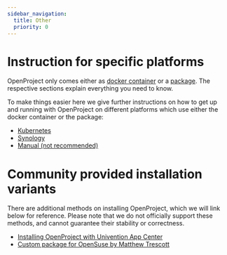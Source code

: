 ```yaml
---
sidebar_navigation:
  title: Other
  priority: 0
---
```


# Instruction for specific platforms

OpenProject only comes either as [docker container](../docker/) or a [package](../packaged/).
The respective sections explain everything you need to know.

To make things easier here we give further instructions on how to get up and running with OpenProject
on different platforms which use either the docker container or the package:

* [Kubernetes](../kubernetes)
* [Synology](../synology)
* [Manual (not recommended)](../manual)


# Community provided installation variants

There are additional methods on installing OpenProject, which we will link below for reference. Please note that we do not officially support these methods, and cannot guarantee their stability or correctness.

* [Installing OpenProject with Univention App Center](../univention)
* [Custom package for OpenSuse by Matthew Trescott](https://en.opensuse.org/User:Matthewtrescott/OpenProject)
